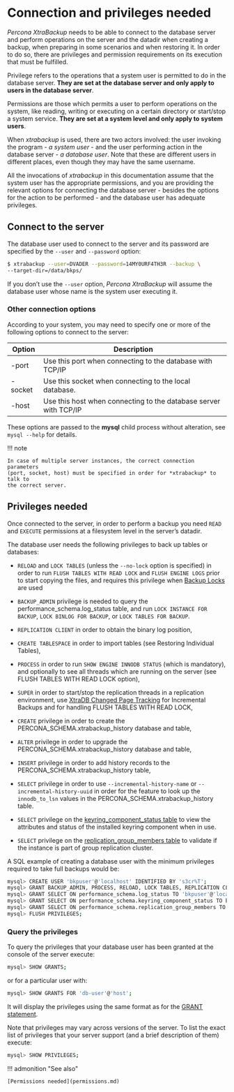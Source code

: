 # Connection and privileges needed

*Percona XtraBackup* needs to be able to connect to the database server and
perform operations on the server and the datadir when creating a
backup, when preparing in some scenarios and when restoring it. In order to do
so, there are privileges and permission requirements on its execution that
must be fulfilled.

Privilege refers to the operations that a system user is permitted to do in
the database server. **They are set at the database server and only apply to
users in the database server**.

Permissions are those which permits a user to perform operations on the system,
like reading, writing or executing on a certain directory or start/stop a
system service. **They are set at a system level and only apply to system
users**.

When *xtrabackup* is used, there are two actors involved: the user invoking the
program - *a system user* - and the user performing action in the database
server - *a database user*. Note that these are different users in different
places, even though they may have the same username.

All the invocations of *xtrabackup* in this documentation assume that the system
user has the appropriate permissions, and you are providing the relevant options
for connecting the database server - besides the options for the action to be
performed - and the database user has adequate privileges.

## Connect to the server

The database user used to connect to the server and its password are specified
by the `--user` and `--password` option:

```{.bash data-prompt="$"}
$ xtrabackup --user=DVADER --password=14MY0URF4TH3R --backup \
--target-dir=/data/bkps/
```

If you don’t use the `--user` option, *Percona XtraBackup* will assume
the database user whose name is the system user executing it.

### Other connection options

According to your system, you may need to specify one or more of the following
options to connect to the server:

| **Option** | **Description**                                                  |
|------------|------------------------------------------------------------------|
| -port      | Use this port when connecting to the database with TCP/IP        |
| -socket    | Use this socket when connecting to the local database.           |
| -host      | Use this host when connecting to the database server with TCP/IP |

These options are passed to the **mysql** child process without
alteration, see `mysql --help` for details.

!!! note
 
    In case of multiple server instances, the correct connection parameters
    (port, socket, host) must be specified in order for *xtrabackup* to talk to
    the correct server.

## Privileges needed

Once connected to the server, in order to perform a backup you need
`READ` and `EXECUTE` permissions at a filesystem level in the server’s datadir.

The database user needs the following privileges to back up tables or databases:

* `RELOAD` and `LOCK TABLES` (unless the `--no-lock`
option is specified) in order to run `FLUSH TABLES WITH READ LOCK` and
`FLUSH ENGINE LOGS` prior to start copying the files, and requires this
privilege when [Backup Locks](http://www.percona.com/doc/percona-server/8.0/management/backup_locks.html)
are used

* `BACKUP_ADMIN` privilege is needed to query the
performance_schema.log_status table, and run `LOCK INSTANCE FOR BACKUP`,
`LOCK BINLOG FOR BACKUP`, or `LOCK TABLES FOR BACKUP`.

* `REPLICATION CLIENT` in order to obtain the binary log position,

* `CREATE TABLESPACE` in order to import tables (see Restoring Individual Tables),

* `PROCESS` in order to run `SHOW ENGINE INNODB STATUS` (which is
mandatory), and optionally to see all threads which are running on the
server (see FLUSH TABLES WITH READ LOCK option),

* `SUPER` in order to start/stop the replication threads in a replication
environment, use [XtraDB Changed Page Tracking](https://www.percona.com/doc/percona-server/8.0/management/changed_page_tracking.html)
for Incremental Backups and for handling FLUSH TABLES WITH READ LOCK,

* `CREATE` privilege in order to create the
PERCONA_SCHEMA.xtrabackup_history database and
table,

* `ALTER` privilege in order to upgrade the
PERCONA_SCHEMA.xtrabackup_history database and
table,

* `INSERT` privilege in order to add history records to the
PERCONA_SCHEMA.xtrabackup_history table,

* `SELECT` privilege in order to use
`--incremental-history-name` or
`--incremental-history-uuid` in order for the feature
to look up the `innodb_to_lsn` values in the
PERCONA_SCHEMA.xtrabackup_history table.

* `SELECT` privilege on the [keyring_component_status table](https://dev.mysql.com/doc/refman/8.0/en/performance-schema-keyring-component-status-table.html) to view the attributes and status of the installed keyring component when in use.

* `SELECT` privilege on the [replication_group_members table](https://dev.mysql.com/doc/refman/8.0/en/performance-schema-replication-group-members-table.html) to validate if the instance is part of group replication cluster.

A SQL example of creating a database user with the minimum privileges required to take full backups would be:

```{.bash data-prompt="mysql>"}
mysql> CREATE USER 'bkpuser'@'localhost' IDENTIFIED BY 's3cr%T';
mysql> GRANT BACKUP_ADMIN, PROCESS, RELOAD, LOCK TABLES, REPLICATION CLIENT ON *.* TO 'bkpuser'@'localhost';
mysql> GRANT SELECT ON performance_schema.log_status TO 'bkpuser'@'localhost';
mysql> GRANT SELECT ON performance_schema.keyring_component_status TO bkpuser@'localhost';
mysql> GRANT SELECT ON performance_schema.replication_group_members TO bkpuser@'localhost';
mysql> FLUSH PRIVILEGES;
```

### Query the privileges

To query the privileges that your database user has been granted at the console of the server execute:

```{.bash data-prompt="mysql>"}
mysql> SHOW GRANTS;
```

or for a particular user with:

```{.bash data-prompt="mysql>"}
mysql> SHOW GRANTS FOR 'db-user'@'host';
```

It will display the privileges using the same format as for
the [GRANT statement](http://dev.mysql.com/doc/refman/8.0/en/show-grants.html).

Note that privileges may vary across versions of the server. To list the
exact list of privileges that your server support (and a brief description
of them) execute:

```{.bash data-prompt="mysql>"}
mysql> SHOW PRIVILEGES;
```

!!! admonition "See also"

    [Permissions needed](permissions.md)